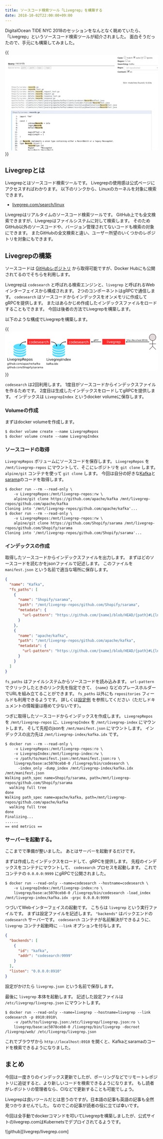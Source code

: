 ```yaml
---
title: ソースコード検索ツール「Livegrep」を構築する
date: 2018-10-02T22:00:00+09:00
---
```


DigitalOcean TIDE NYC 2018のセッションをなんとなく眺めていたら、「Livegrep」というソースコード検索ツールが紹介されました。
面白そうだったので、手元にも構築してみました。

{{<img src="livegrep-screenshot.png" alt="Livegrepのスクリーンショット">}}

Livegrepとは
------------

Livegrepとはソースコード検索ツールです。
Livegrepの使用感は公式ページにアクセスすればわかります。
以下のリンクから、Linuxのカーネルを対象に検索できます。

- [livegrep.com/search/linux](https://livegrep.com/search/linux)

Livegrepはリアルタイムのソースコード検索ツールです。
GitHub上でも全文検索できますが、Livegrepはファイルシステムに対して検索します。
そのためGitHub以外のソースコードや、バージョン管理されてないコードも検索の対象にできます。
またGitHubの全文検索と違い、ユーザー所望のいくつかのレポジトリを対象にもできます。

Livegrepの構築
--------------

ソースコードは [GitHubレポジトリ](https://github.com/livegrep/livegrep) から取得可能ですが、Docker Hubにも公開されてるのでそちらを利用します。

Livegrepは `codesearch` と呼ばれる検索エンジンと、`livegrep` と呼ばれるWebインターフェイスから構成されます。
2つのコンポーネントはgRPCで通信します。
`codesearch` はソースコードからインデックスをオンメモリに作成してgRPCを提供します。
またはあらかじめ作成したインデックスファイルをロードすることもできます。
今回は後者の方法でLivegrepを構築します。

以下のような構成でLivegrepを構築します。

{{<img src="livegrep-architecture.png" alt="Livegrepのアーキテクチャ">}}

`codesearch` は2回利用します。
1度目がソースコードからインデックスファイルを作るためです。
2度目は生成したインデックスをロードしてgRPCを提供します。
インデックスは `LivegrepIndex` というdocker volumeに保存します。

### Volumeの作成

まずはdocker volumeを作成します。

```console
$ docker volume create --name LivegrepRepos
$ docker volume create --name LivegrepIndex
```

### ソースコードの取得

`LivegrepRepos` ボリュームにソースコードを保存します。
`LivegrepRepos` を `/mnt/livegrep-repos` にマウントして、そこにレポジトリを `git clone` します。
`alpine/git` コンテナを使って `git clone` します。
今回は自分の好きな[Kafka][]と[sarama][]のコードを取得します。


```console
$ docker run --rm --read-only \
    -v LivegrepRepos:/mnt/livegrep-repos:rw \
    alpine/git clone https://github.com/apache/kafka /mnt/livegrep-repos/github.com/apache/kafka
Cloning into '/mnt/livegrep-repos/github.com/apache/kafka'...
$ docker run --rm --read-only \
    -v LivegrepRepos:/mnt/livegrep-repos:rw \
    alpine/git clone https://github.com/Shopify/sarama /mnt/livegrep-repos/github.com/Shopify/sarama
Cloning into '/mnt/livegrep-repos/github.com/Shopify/sarama'...
```

### インデックスの作成

取得したソースコードからインデックスファイルを出力します。
まずはどのソースコードを読むかをjsonファイルで記述します。
このファイルを `manifest.json` という名前で適当な場所に保存します。

```json
{
  "name": "Kafka",
  "fs_paths": [
    {
      "name": "Shopify/sarama",
      "path": "/mnt/livegrep-repos/github.com/Shopify/sarama",
      "metadata": {
        "url-pattern": "https://github.com/{name}/blob/HEAD/{path}#L{lno}"
      }
    },
    {
      "name": "apache/kafka",
      "path": "/mnt/livegrep-repos/github.com/apache/kafka",
      "metadata": {
        "url-pattern": "https://github.com/{name}/blob/HEAD/{path}#L{lno}"
      }
    }
  ]
}
```

`fs_paths` はファイルシステムからソースコードを読み込みます。
`url-pattern` でクリックしたときのリンク先を指定できて、 `{name}` などのプレースホルダーでURLを組み立てることができます。
`fs_paths` 以外にも `repositories` フィールドも利用できるようです。
詳しくは[設定例][example] を参照してください（ただしドキュメントの情報量は極めて少ないです）。


つぎに取得したソースコードからインデックスを作成します。
`LivegrepRepos` を `/mnt/livegrep-repos` に、`LivegrepIndex` を `/mnt/livegrep-index` にマウントします。
そして先程のjsonを `/mnt/manifest.json` にマウントします。
インデックスの出力先は `/mnt/livegrep-index/kafka.idx` です。

```console
$ docker run --rm --read-only \
    -v LivegrepRepos:/mnt/livegrep-repos:ro \
    -v LivegrepIndex:/mnt/livegrep-index:rw \
    -v /path/to/manifest.json:/mnt/manifest.json:ro \
    livegrep/base:ac5078ceb8-0 /livegrep/bin/codesearch \
      -index_only -dump_index /mnt/livegrep-index/kafka.idx /mnt/manifest.json
Walking path_spec name=Shopify/sarama, path=/mnt/livegrep-repos/github.com/Shopify/sarama
  walking full tree
done
Walking path_spec name=apache/kafka, path=/mnt/livegrep-repos/github.com/apache/kafka
  walking full tree
done
Finalizing...
......
== end metrics ==
```

### サーバーを起動する。

ここまでで準備が整いました。
あとはサーバーを起動するだけです。

まずは作成したインデックスをロードして、gRPCを提供します。
先程のインデックスをコンテナにマウントして、 `codesearch` プロセスを起動します。
これでコンテナの `0.0.0.0:9999` にgRPCで公開されました。

```console
$ docker run --read-only --name=codesearch --hostname=codesearch \
    -v LivegrepIndex:/mnt/livegrep-index:ro \
    livegrep/base:ac5078ceb8-0 /livegrep/bin/codesearch -load_index /mnt/livegrep-index/kafka.idx -grpc 0.0.0.0:9999
```

つづいてWebインターフェイスの起動です。
こちらは `livegrep` という実行ファイルです。
まずは設定ファイルを記述します。
`"backends"` はバックエンドの`codesearch` サーバーです。
`codesearch` コンテナが名前解決ができるように、`livegrep` コンテナ起動時に `--link` オプションを付与します。

```json
{
  "backends": [
    {
      "id": "kafka",
      "addr": "codesearch:9999"
    }
  ],
  "listen": "0.0.0.0:8910"
}
```

設定がかけたら `livegrep.json` という名前で保存します。

最後に `livegrep` 本体を起動します。
記述した設定ファイルは `/etc/livegrep/livegrep.json` にマウントします。

```console
$ docker run --read-only --name=livegrep --hostname=livegrep --link codesearch -p 8910:8910\
    -v /path/to/livegrep.json:/etc/livegrep/livegrep.json:ro \
    livegrep/base:ac5078ceb8-0 /livegrep/bin/livegrep -docroot /livegrep/web/ /etc/livegrep/livegrep.json
```

これでブラウザから `http://localhost:8910` を開くと、Kafkaとsaramaのコードを検索できるようになりました。

まとめ
------

今回は一度きりのインデックス更新でしたが、ポーリングなどでリモートレポジトリに追従すると、より新しいコードを検索できるようになります。
もし読者がレポジトリの管理者なら、CIなどで更新することも可能でしょう。

Livegrepは良いツールだとは思うのですが。日本語の記事も英語の記事も全然見つかりませんでした。
なのでこの記事が読者の役に立てば幸いです。

今回は全手動でdockerコマンドを叩いてLivegrepを構築しましたが、公式サイトのlivegrep.comはKubernetsでデプロイされてるようです。

![github][livegrep/livegrep.com]

[example]: https://github.com/livegrep/livegrep/blob/master/doc/examples/livegrep/index.json
[Kafka]: https://github.com/apache/kafka
[sarama]: https://github.com/Shopify/sarama
